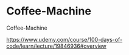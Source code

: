 # Coffee-Machine
 Coffee-Machine


https://www.udemy.com/course/100-days-of-code/learn/lecture/19846936#overview